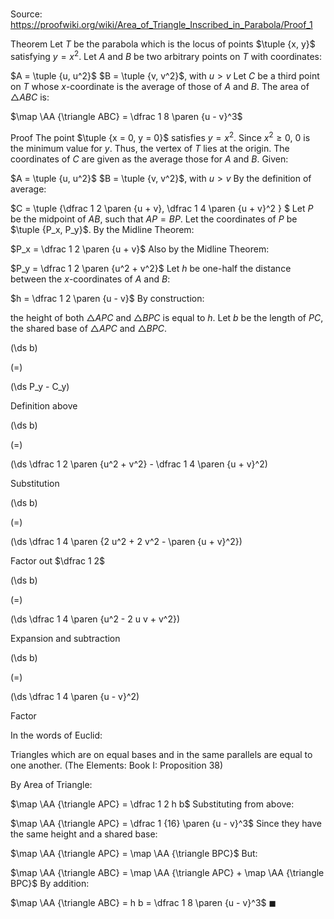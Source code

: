 # 

Source: https://proofwiki.org/wiki/Area_of_Triangle_Inscribed_in_Parabola/Proof_1

Theorem
Let $T$ be the parabola which is
the locus of points $\tuple {x, y}$ satisfying $y = x^2$.
Let $A$ and $B$ be two arbitrary points on $T$ with coordinates:

$A = \tuple {u, u^2}$
$B = \tuple {v, v^2}$, with $u > v$
Let $C$ be a third point on $T$ whose $x$-coordinate is the average of those of $A$ and $B$.
The area of $\triangle ABC$ is:

$\map \AA {\triangle ABC} = \dfrac 1 8 \paren {u - v}^3$


Proof
The point $\tuple {x = 0, y = 0}$ satisfies $y = x^2$.
Since $x^2 \ge 0$, $0$ is the minimum value for $y$.
Thus, the vertex of $T$ lies at the origin.
The coordinates of $C$ are given as the average those for $A$ and $B$.
Given:

$A = \tuple {u, u^2}$
$B = \tuple {v, v^2}$, with $u > v$
By the definition of average: 

$C = \tuple {\dfrac 1 2 \paren {u + v}, \dfrac 1 4 \paren {u + v}^2 } $
Let $P$ be the midpoint of $AB$, such that $AP = BP$.
Let the coordinates of $P$ be $\tuple {P_x, P_y}$.
By the Midline Theorem:

$P_x = \dfrac 1 2 \paren {u + v}$
Also by the Midline Theorem:

$P_y = \dfrac 1 2 \paren {u^2 + v^2}$
Let $h$ be one-half the distance between the $x$-coordinates of $A$ and $B$:

$h = \dfrac 1 2 \paren {u - v}$
By construction:

the height of both $\triangle APC$ and $\triangle BPC$ is equal to $h$.
Let $b$ be the length of $PC$, the shared base of $\triangle APC$ and $\triangle BPC$.














\(\ds b\)

\(=\)







\(\ds P_y - C_y\)





Definition above














\(\ds b\)

\(=\)







\(\ds \dfrac 1 2 \paren {u^2 + v^2} - \dfrac 1 4 \paren {u + v}^2\)





Substitution














\(\ds b\)

\(=\)







\(\ds \dfrac 1 4 \paren {2 u^2 + 2 v^2 - \paren {u + v}^2}\)





Factor out $\dfrac 1 2$














\(\ds b\)

\(=\)







\(\ds \dfrac 1 4 \paren {u^2 - 2 u v + v^2}\)





Expansion and subtraction














\(\ds b\)

\(=\)







\(\ds \dfrac 1 4 \paren {u - v}^2\)





Factor



In the words of Euclid:

Triangles which are on equal bases and in the same parallels are equal to one another.
(The Elements: Book $\text{I}$: Proposition $38$)

By Area of Triangle:

$\map \AA {\triangle APC} = \dfrac 1 2 h b$
Substituting from above:

$\map \AA {\triangle APC} = \dfrac 1 {16} \paren {u - v}^3$
Since they have the same height and a shared base:

$\map \AA {\triangle APC} = \map \AA {\triangle BPC}$
But:

$\map \AA {\triangle ABC} = \map \AA {\triangle APC} + \map \AA {\triangle BPC}$
By addition:

$\map \AA {\triangle ABC} = h b = \dfrac 1 8 \paren {u - v}^3$
$\blacksquare$






